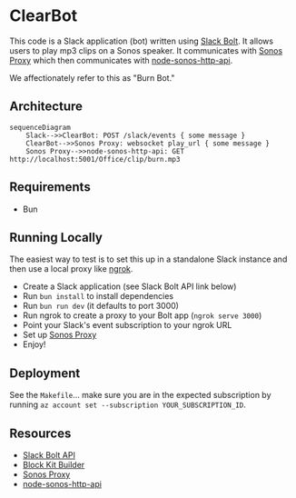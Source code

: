 # ClearBot

This code is a Slack application (bot) written using [Slack
Bolt](https://api.slack.com/bolt). It allows users to play mp3 clips on a Sonos
speaker. It communicates with [Sonos Proxy](https://github.com/clearfunction/sonos_proxy_nodejs)
which then communicates with [node-sonos-http-api](https://github.com/jishi/node-sonos-http-api).

We affectionately refer to this as "Burn Bot."

## Architecture

```mermaid
sequenceDiagram
    Slack-->>ClearBot: POST /slack/events { some message }
    ClearBot-->>Sonos Proxy: websocket play_url { some message }
    Sonos Proxy-->>node-sonos-http-api: GET http://localhost:5001/Office/clip/burn.mp3
```

## Requirements

- Bun

## Running Locally

The easiest way to test is to set this up in a standalone Slack instance and
then use a local proxy like [ngrok](https://ngrok.com/).

- Create a Slack application (see Slack Bolt API link below)
- Run `bun install` to install dependencies
- Run `bun run dev` (it defaults to port 3000)
- Run ngrok to create a proxy to your Bolt app (`ngrok serve 3000`)
- Point your Slack's event subscription to your ngrok URL
- Set up [Sonos Proxy](https://github.com/clearfunction/sonos_proxy_nodejs)
- Enjoy!

## Deployment

See the `Makefile`... make sure you are in the expected subscription by running `az account set --subscription YOUR_SUBSCRIPTION_ID`.

## Resources

- [Slack Bolt API](https://slack.dev/bolt/)
- [Block Kit Builder](https://api.slack.com/tools/block-kit-builder)
- [Sonos Proxy](https://github.com/clearfunction/sonos_proxy_nodejs)
- [node-sonos-http-api](https://github.com/jishi/node-sonos-http-api)
